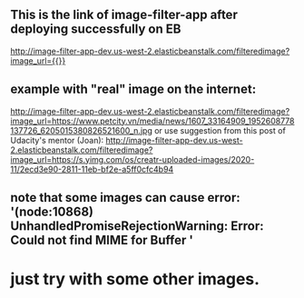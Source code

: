 ## This is the link of image-filter-app after deploying successfully on EB
http://image-filter-app-dev.us-west-2.elasticbeanstalk.com/filteredimage?image_url={{}}

## example with "real" image on the internet:
http://image-filter-app-dev.us-west-2.elasticbeanstalk.com/filteredimage?image_url=https://www.petcity.vn/media/news/1607_33164909_1952608778137726_6205015380826521600_n.jpg
or use suggestion from this post of Udacity's mentor (Joan):
http://image-filter-app-dev.us-west-2.elasticbeanstalk.com/filteredimage?image_url=https://s.yimg.com/os/creatr-uploaded-images/2020-11/2ecd3e90-2811-11eb-bf2e-a5ff0cfc4b94

## note that some images can cause error: '(node:10868) UnhandledPromiseRejectionWarning: Error: Could not find MIME for Buffer <null>'
# just try with some other images.